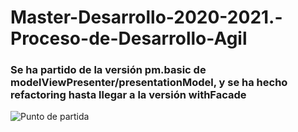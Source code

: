 # Master-Desarrollo-2020-2021.-Proceso-de-Desarrollo-Agil

### Se ha partido de la versión pm.basic de modelViewPresenter/presentationModel, y se ha hecho refactoring hasta llegar a la versión withFacade

![Punto de partida](https://www.plantuml.com/plantuml/svg/VP31QiCm38RlUWh1Bkr6_01bb48FkvQjzAuweXYSkDZAHkdwxejhWZFNsyMnyjcVVsaJXBmCdGKnOXbtGoyEMyOpUJ4jAJom3yRrUExKaOBH07GCuaaBQaiXuDxeFUczOxm28ZvT9txJdaduOFXhiLnX_DuFd2rT5aku0IH117ZDzTRrmLcUUtz1ySvQzkcvbnFBrbdd5zevtvgUXCV7xh_YhMnv_MwQ1_Vym7FJhF6DEbxXQLnB4cEky7DSI_8Xv2K7A_7EqkLl-ivXw7Z68UzJvb9Vyi9VudyVc5e6U9YwKkjfNB5rW5c1jRPBNkGgSIrNFf476yiI9NcT96-AF0dgWPEZdZPRwc7pPQNIPVQnXBojQJVSjqDdVm00)
